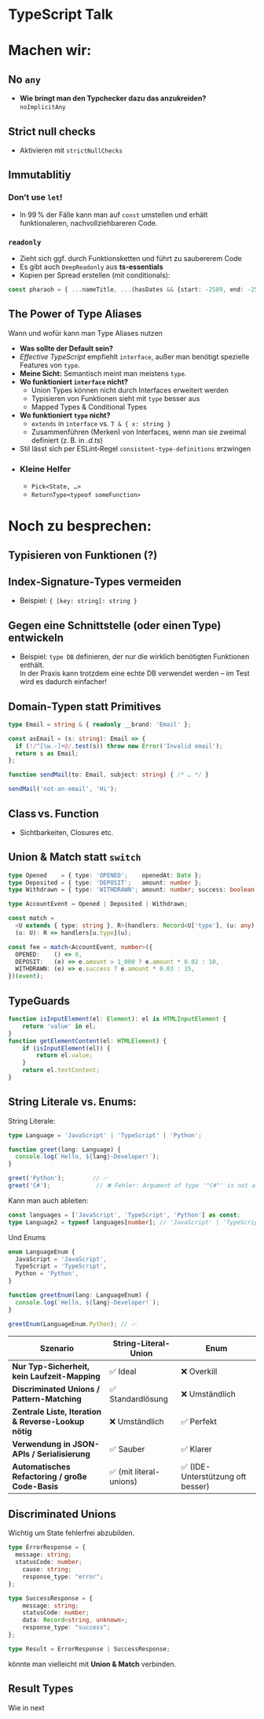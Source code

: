 # TypeScript Talk

# Machen wir:

## No `any`
- **Wie bringt man den Typchecker dazu das anzukreiden?**  
  `noImplicitAny`

## Strict null checks
- Aktivieren mit `strictNullChecks`

## Immutablitiy

### Don’t use `let`!
- In 99 % der Fälle kann man auf `const` umstellen und erhält funktionaleren, nachvollziehbareren Code.

### `readonly`
- Zieht sich ggf. durch Funktionsketten und führt zu saubererem Code
- Es gibt auch `DeepReadonly` aus **ts‑essentials**
- Kopien per Spread erstellen (mit conditionals):

```ts
const pharaoh = { ...nameTitle, ...(hasDates && {start: -2589, end: -2566})};
```

## The Power of Type Aliases

Wann und wofür kann man Type Aliases nutzen

- **Was sollte der Default sein?**
- *Effective TypeScript* empfiehlt `interface`, außer man benötigt spezielle Features von `type`.
- **Meine Sicht:** Semantisch meint man meistens `type`.
- **Wo funktioniert `interface` nicht?**
  - Union Types können nicht durch Interfaces erweitert werden
  - Typisieren von Funktionen sieht mit `type` besser aus
  - Mapped Types & Conditional Types
- **Wo funktioniert `type` nicht?**
  - `extends` in `interface` vs. `T & { x: string }`
  - Zusammenführen (Merken) von Interfaces, wenn man sie zweimal definiert (z. B. in *.d.ts*)
- Stil lässt sich per ESLint‑Regel `consistent-type-definitions` erzwingen
- ### Kleine Helfer
  - `Pick<State, …>`
  - `ReturnType<typeof someFunction>`



# Noch zu besprechen:

## Typisieren von Funktionen (?)

## Index‑Signature‑Types vermeiden
- Beispiel: `{ [key: string]: string }`

## Gegen eine Schnittstelle (oder einen Type) entwickeln
- Beispiel: `type DB` definieren, der nur die wirklich benötigten Funktionen enthält.  
  In der Praxis kann trotzdem eine echte DB verwendet werden – im Test wird es dadurch einfacher!

## Domain‑Typen statt Primitives

```ts
type Email = string & { readonly __brand: 'Email' };

const asEmail = (s: string): Email => {
  if (!/^[\w.-]+@/.test(s)) throw new Error('Invalid email');
  return s as Email;
};

function sendMail(to: Email, subject: string) { /* … */ }

sendMail('not-an-email', 'Hi');
```

## Class vs. Function
- Sichtbarkeiten, Closures etc.

## Union & Match statt `switch`

```ts
type Opened    = { type: 'OPENED';    openedAt: Date };
type Deposited = { type: 'DEPOSIT';   amount: number };
type Withdrawn = { type: 'WITHDRAWN'; amount: number; success: boolean };

type AccountEvent = Opened | Deposited | Withdrawn;

const match =
  <U extends { type: string }, R>(handlers: Record<U['type'], (u: any) => R>) =>
  (u: U): R => handlers[u.type](u);

const fee = match<AccountEvent, number>({
  OPENED:    () => 0,
  DEPOSIT:   (e) => e.amount > 1_000 ? e.amount * 0.02 : 10,
  WITHDRAWN: (e) => e.success ? e.amount * 0.03 : 15,
})(event);
```

## TypeGuards

```ts
function isInputElement(el: Element): el is HTMLInputElement {
	return 'value' in el;
}
function getElementContent(el: HTMLElement) {
	if (isInputElement(el)) {
		return el.value;
	}
	return el.textContent;
}
```

## String Literale vs. Enums:

String Literale:

```ts
type Language = 'JavaScript' | 'TypeScript' | 'Python';

function greet(lang: Language) {
  console.log(`Hello, ${lang}-Developer!`);
}

greet('Python');        // ✅
greet('C#');             // ❌ Fehler: Argument of type '"C#"' is not assignable to parameter of type 'Language'.
```

Kann man auch ableiten:

```ts
const languages = ['JavaScript', 'TypeScript', 'Python'] as const;
type Language2 = typeof languages[number]; // 'JavaScript' | 'TypeScript' | 'Python'
```

Und Enums
```ts
enum LanguageEnum {
  JavaScript = 'JavaScript',
  TypeScript = 'TypeScript',
  Python = 'Python',
}

function greetEnum(lang: LanguageEnum) {
  console.log(`Hello, ${lang}-Developer!`);
}

greetEnum(LanguageEnum.Python); // ✅
```

| Szenario                                             | String-Literal-Union         | Enum                             |
|------------------------------------------------------|-------------------------------|----------------------------------|
| **Nur Typ-Sicherheit, kein Laufzeit-Mapping**        | ✅ Ideal                      | ❌ Overkill                      |
| **Discriminated Unions / Pattern-Matching**          | ✅ Standardlösung             | ❌ Umständlich                   |
| **Zentrale Liste, Iteration & Reverse-Lookup nötig** | ❌ Umständlich                | ✅ Perfekt                       |
| **Verwendung in JSON-APIs / Serialisierung**         | ✅ Sauber                     | ✅ Klarer                        |
| **Automatisches Refactoring / große Code-Basis**     | ✅ (mit literal-unions)       | ✅ (IDE-Unterstützung oft besser) |

## Discriminated Unions

Wichtig um State fehlerfrei abzubilden.

```ts
type ErrorResponse = {
  message: string;
  statusCode: number;
    cause: string;
    response_type: "error";  
};

type SuccessResponse = {
    message: string;
    statusCode: number;
    data: Record<string, unknown>;
    response_type: "success";  
};

type Result = ErrorResponse | SuccessResponse;
```

könnte man vielleicht mit __Union & Match__ verbinden.


## Result Types

Wie in next
